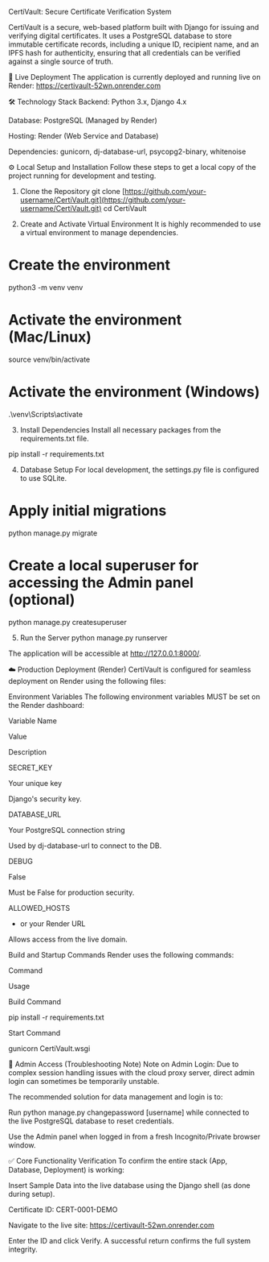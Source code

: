 CertiVault: Secure Certificate Verification System

CertiVault is a secure, web-based platform built with Django for issuing and verifying digital certificates. It uses a PostgreSQL database to store immutable certificate records, including a unique ID, recipient name, and an IPFS hash for authenticity, ensuring that all credentials can be verified against a single source of truth.

🚀 Live Deployment
The application is currently deployed and running live on Render:
https://certivault-52wn.onrender.com

🛠️ Technology Stack
Backend: Python 3.x, Django 4.x

Database: PostgreSQL (Managed by Render)

Hosting: Render (Web Service and Database)

Dependencies: gunicorn, dj-database-url, psycopg2-binary, whitenoise

⚙️ Local Setup and Installation
Follow these steps to get a local copy of the project running for development and testing.

1. Clone the Repository
git clone [https://github.com/your-username/CertiVault.git](https://github.com/your-username/CertiVault.git)
cd CertiVault

2. Create and Activate Virtual Environment
It is highly recommended to use a virtual environment to manage dependencies.

# Create the environment
python3 -m venv venv

# Activate the environment (Mac/Linux)
source venv/bin/activate

# Activate the environment (Windows)
.\venv\Scripts\activate

3. Install Dependencies
Install all necessary packages from the requirements.txt file.

pip install -r requirements.txt

4. Database Setup
For local development, the settings.py file is configured to use SQLite.

# Apply initial migrations
python manage.py migrate

# Create a local superuser for accessing the Admin panel (optional)
python manage.py createsuperuser

5. Run the Server
python manage.py runserver

The application will be accessible at http://127.0.0.1:8000/.

☁️ Production Deployment (Render)
CertiVault is configured for seamless deployment on Render using the following files:

Environment Variables
The following environment variables MUST be set on the Render dashboard:

Variable Name

Value

Description

SECRET_KEY

Your unique key

Django's security key.

DATABASE_URL

Your PostgreSQL connection string

Used by dj-database-url to connect to the DB.

DEBUG

False

Must be False for production security.

ALLOWED_HOSTS

* or your Render URL

Allows access from the live domain.

Build and Startup Commands
Render uses the following commands:

Command

Usage

Build Command

pip install -r requirements.txt

Start Command

gunicorn CertiVault.wsgi

🔑 Admin Access (Troubleshooting Note)
Note on Admin Login: Due to complex session handling issues with the cloud proxy server, direct admin login can sometimes be temporarily unstable.

The recommended solution for data management and login is to:

Run python manage.py changepassword [username] while connected to the live PostgreSQL database to reset credentials.

Use the Admin panel when logged in from a fresh Incognito/Private browser window.

✅ Core Functionality Verification
To confirm the entire stack (App, Database, Deployment) is working:

Insert Sample Data into the live database using the Django shell (as done during setup).

Certificate ID: CERT-0001-DEMO

Navigate to the live site: https://certivault-52wn.onrender.com

Enter the ID and click Verify. A successful return confirms the full system integrity.
